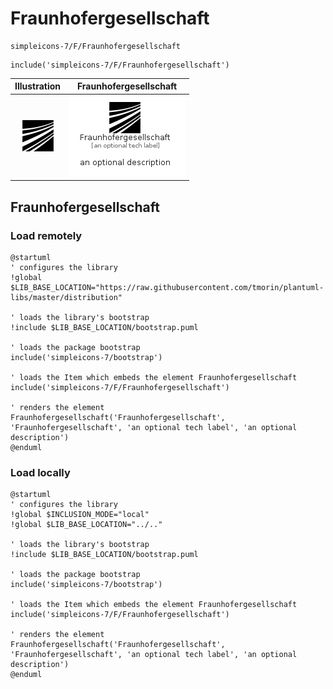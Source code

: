 # Fraunhofergesellschaft


```text
simpleicons-7/F/Fraunhofergesellschaft
```

```text
include('simpleicons-7/F/Fraunhofergesellschaft')
```



| Illustration | Fraunhofergesellschaft |
| :---: | :---: |
| ![illustration for Illustration](../../simpleicons-7/F/Fraunhofergesellschaft.png) | ![illustration for Fraunhofergesellschaft](../../simpleicons-7/F/Fraunhofergesellschaft.Local.png) |




## Fraunhofergesellschaft

### Load remotely
```plantuml
@startuml
' configures the library
!global $LIB_BASE_LOCATION="https://raw.githubusercontent.com/tmorin/plantuml-libs/master/distribution"

' loads the library's bootstrap
!include $LIB_BASE_LOCATION/bootstrap.puml

' loads the package bootstrap
include('simpleicons-7/bootstrap')

' loads the Item which embeds the element Fraunhofergesellschaft
include('simpleicons-7/F/Fraunhofergesellschaft')

' renders the element
Fraunhofergesellschaft('Fraunhofergesellschaft', 'Fraunhofergesellschaft', 'an optional tech label', 'an optional description')
@enduml
```

### Load locally
```plantuml
@startuml
' configures the library
!global $INCLUSION_MODE="local"
!global $LIB_BASE_LOCATION="../.."

' loads the library's bootstrap
!include $LIB_BASE_LOCATION/bootstrap.puml

' loads the package bootstrap
include('simpleicons-7/bootstrap')

' loads the Item which embeds the element Fraunhofergesellschaft
include('simpleicons-7/F/Fraunhofergesellschaft')

' renders the element
Fraunhofergesellschaft('Fraunhofergesellschaft', 'Fraunhofergesellschaft', 'an optional tech label', 'an optional description')
@enduml
```

